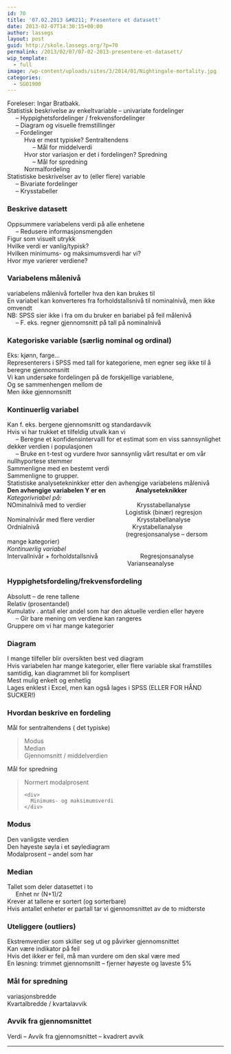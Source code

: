 ```yaml
---
id: 70
title: '07.02.2013 &#8211; Presentere et datasett'
date: 2013-02-07T14:30:15+00:00
author: lassegs
layout: post
guid: http://skole.lassegs.org/?p=70
permalink: /2013/02/07/07-02-2013-presentere-et-datasett/
wip_template:
  - full
image: /wp-content/uploads/sites/3/2014/01/Nightingale-mortality.jpg
categories:
  - SGO1900
---
```

<div>
  Foreleser: Ingar Bratbakk.
</div>

<div>
  Statistisk beskrivelse av enkeltvariable &#8211; univariate fordelinger
</div>

<div>
       &#8211; Hyppighetsfordelinger / frekvensfordelinger
</div>

<div>
       &#8211; Diagram og visuelle fremstillinger
</div>

<div>
       &#8211; Fordelinger
</div>

<div>
            Hva er mest typiske? Sentraltendens
</div>

<div>
                 &#8211; Mål for middelverdi
</div>

<div>
            Hvor stor variasjon er det i fordelingen? Spredning
</div>

<div>
                 &#8211; Mål for spredning
</div>

<div>
            Normalfordeling
</div>

<div>
  Statistiske beskrivelser av to (eller flere) variable
</div>

<div>
       &#8211; Bivariate fordelinger
</div>

<div>
       &#8211; Krysstabeller
</div>

<div>
</div>

### Beskrive datasett

<div>
  Oppsummere variabelens verdi på alle enhetene
</div>

<div>
       &#8211; Redusere informasjonsmengden
</div>

<div>
  Figur som visuelt utrykk
</div>

<div>
  Hvilke verdi er vanlig/typisk?
</div>

<div>
  Hvilken minimums- og maksimumsverdi har vi?
</div>

<div>
  Hvor mye varierer verdiene?
</div>

<div>
</div>

### Variabelens målenivå

<div>
  variabelens målenivå forteller hva den kan brukes til
</div>

<div>
  En variabel kan konverteres fra forholdstallsnivå til nominalnivå, men ikke omvendt
</div>

<div>
  NB: SPSS sier ikke i fra om du bruker en bariabel på feil målenivå
</div>

<div>
       &#8211; F. eks. regner gjennomsnitt på tall på nominalnivå
</div>

<div>
</div>

### Kategoriske variable (særlig nominal og ordinal)

<div>
  Eks: kjønn, farge&#8230;
</div>

<div>
  Representerers i SPSS med tall for kategoriene, men egner seg ikke til å beregne gjennomsnitt
</div>

<div>
  Vi kan undersøke fordelingen på de forskjellige variablene,
</div>

<div>
  Og se sammenhengen mellom de
</div>

<div>
  Men ikke gjennomsnitt
</div>

<div>
</div>

### Kontinuerlig variabel

<div>
  Kan f. eks. bergene gjennomsnitt og standardavvik
</div>

<div>
  Hvis vi har trukket et tilfeldig utvalk kan vi
</div>

<div>
       &#8211; Beregne et konfidensintervalll for et estimat som en viss sannsynlighet dekker verdien i populasjonen
</div>

<div>
       &#8211; Bruke en t-test og vurdere hvor sannsynlig vårt resultat er om vår nullhyportese stemmer
</div>

<div>
  Sammenligne med en bestemt verdi
</div>

<div>
  Sammenligne to grupper.
</div>

<div>
</div>

<div>
  Statistiske analysetekninkker etter den avhengige variabelens målenivå
</div>

<div>
  <strong>Den avhengige variabelen Y er en                     Analyseteknikker</strong>
</div>

<div>
  <em>Kategorivriabel på:</em>
</div>

<div>
  NOminalnivå med to verdier                              Krysstabellanalyse
</div>

<div>
                                                                        Logistisk (binær) regresjon
</div>

<div>
  Nominalnivår med flere verdier                         Krysstabellanalyse
</div>

<div>
</div>

<div>
  Ordnialnivå                                                       Krystabellanalyse
</div>

<div>
                                                                        (regresjonsanalyse &#8211; dersom mange kategorier)
</div>

<div>
  <em>Kontinuerlig variabel</em>
</div>

<div>
  Intervallnivår + forholdstallsnivå                         Regresjonsanalyse
</div>

<div>
                                                                         Varianseanalyse
</div>

<div>
</div>

### Hyppighetsfordeling/frekvensfordeling

<div>
  Absolutt &#8211; de rene tallene
</div>

<div>
  Relativ (prosentandel)
</div>

<div>
  Kumulativ . antall eler andel som har den aktuelle verdien eller høyere
</div>

<div>
       &#8211; Gir bare mening om verdiene kan rangeres
</div>

<div>
  Gruppere om vi har mange kategorier
</div>

<div>
</div>

### Diagram

<div>
  I mange tilfeller blir oversikten best ved diagram
</div>

<div>
  Hvis variabelen har mange kategorier, eller flere variable skal framstilles samtidig, kan diagrammet bli for komplisert
</div>

<div>
  Mest mulig enkelt og enhetlig
</div>

<div>
  Lages enklest i Excel, men kan også lages i SPSS (ELLER FOR HÅND SUCKER!)
</div>

<div>
</div>

### Hvordan beskrive en fordeling

<div>
  Mål for sentraltendens ( det typiske)
</div>

> <div>
>   Modus
> </div>
> 
> <div>
>   Median
> </div>
> 
> <div>
>   Gjennomsnitt / middelverdien
> </div>

<div>
  Mål for spredning
</div>

<div>
  <blockquote>
    <div>
      Normert modalprosent
    </div>
    
    <div>
      Minimums- og maksimumsverdi
    </div>
  </blockquote>
</div>

<div>
  <blockquote>
    <div>
    </div>
  </blockquote>
</div>

### Modus

<div>
  Den vanligste verdien
</div>

<div>
  Den høyeste søyla i et søylediagram
</div>

<div>
  Modalprosent &#8211; andel som har
</div>

<div>
</div>

### Median

<div>
  Tallet som deler datasettet i to
</div>

<div>
       Enhet nr (N+1)/2
</div>

<div>
  Krever at tallene er sortert (og sorterbare)
</div>

<div>
  Hvis antallet enheter er partall tar vi gjennomsnittet av de to midterste
</div>

### Uteliggere (outliers)

<div>
  Ekstremverdier som skiller seg ut og påvirker gjennomsnittet
</div>

<div>
  Kan være indikator på feil
</div>

<div>
  Hvis det ikker er feil, må man vurdere om den skal være med
</div>

<div>
  En løsning: trimmet gjennomsnitt &#8211; fjerner høyeste og laveste 5%
</div>

### Mål for spredning

<div>
  variasjonsbredde
</div>

<div>
  Kvartalbredde / kvartalavvik
</div>

<div>
</div>

### Avvik fra gjennomsnittet

<div>
  Verdi &#8211; Avvik fra gjennomsnittet &#8211; kvadrert avvik
</div>

****